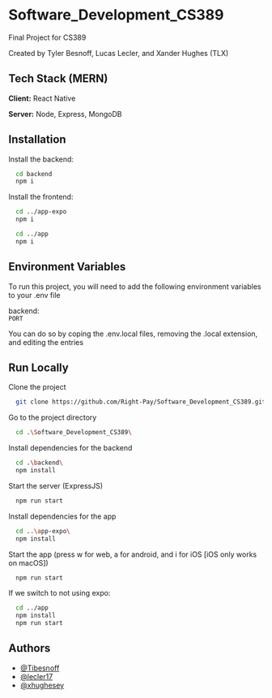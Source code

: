 
# Software_Development_CS389

Final Project for CS389

Created by Tyler Besnoff, Lucas Lecler, and Xander Hughes (TLX)

## Tech Stack (MERN)

**Client:** React Native

**Server:** Node, Express, MongoDB


## Installation

Install the backend:

```bash
  cd backend
  npm i
```

Install the frontend:

```bash
  cd ../app-expo
  npm i

  cd ../app
  npm i
```

## Environment Variables

To run this project, you will need to add the following environment variables to your .env file

backend:\
`PORT`


You can do so by coping the .env.local files, removing the .local extension, and editing the entries
## Run Locally

Clone the project

```bash
  git clone https://github.com/Right-Pay/Software_Development_CS389.git
```

Go to the project directory

```bash
  cd .\Software_Development_CS389\
```

Install dependencies for the backend

```bash
  cd .\backend\
  npm install
```

Start the server (ExpressJS)

```bash
  npm run start
```

Install dependencies for the app

```bash
  cd ..\app-expo\
  npm install
```

Start the app (press w for web, a for android, and i for iOS [iOS only works on macOS])

```bash
  npm run start
```

If we switch to not using expo:

```bash
  cd ../app
  npm install
  npm run start
```

## Authors

- [@Tibesnoff](https://www.github.com/Tibesnoff)
- [@lecler17](https://www.github.com/lecler17)
- [@xhughesey](https://www.github.com/xhughesey)


